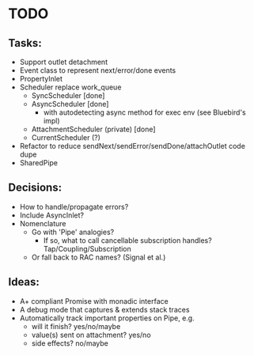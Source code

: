 TODO
====

## Tasks:
  - Support outlet detachment
  - Event class to represent next/error/done events
  - PropertyInlet
  - Scheduler replace work_queue
    - SyncScheduler [done]
    - AsyncScheduler [done]
      - with autodetecting async method for exec env
        (see Bluebird's impl)
    - AttachmentScheduler (private) [done]
    - CurrentScheduler (?)
  - Refactor to reduce sendNext/sendError/sendDone/attachOutlet code dupe
  - SharedPipe

## Decisions:
  - How to handle/propagate errors?
  - Include AsyncInlet?
  - Nomenclature
    - Go with 'Pipe' analogies?
      - If so, what to call cancellable subscription handles?
        Tap/Coupling/Subscription
    - Or fall back to RAC names? (Signal et al.)

## Ideas:
  - A+ compliant Promise with monadic interface
  - A debug mode that captures & extends stack traces
  - Automatically track important properties on Pipe, e.g.
    - will it finish? yes/no/maybe
    - value(s) sent on attachment? yes/no
    - side effects? no/maybe
